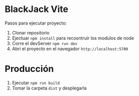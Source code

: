 # BlackJack Vite

Pasos para ejecutar proyecto:

1. Clonar repositorio
2. Ejectuar ```npm install``` para recosntruir los modulos de node
3. Corre el devServer ```npm run dev```
4. Abri el proyecto en el navegador ```http://localhost:5700```

# Producción

1. Ejecutar ```npm run build``` 
2. Tomar la carpeta ```dist``` y desplegarla